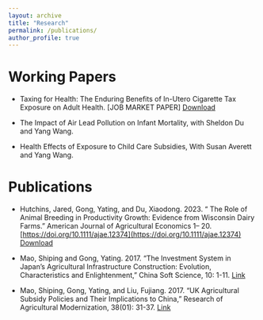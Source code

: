 ```yaml
---
layout: archive
title: "Research"
permalink: /publications/
author_profile: true
---
```


Working Papers
=================
*   Taxing for Health: The Enduring Benefits of In-Utero Cigarette Tax Exposure on Adult Health. [JOB MARKET PAPER]
  [Download](https://ytgonguw.github.io/files/JMP_Yating_AAE.pdf)

*	The Impact of Air Lead Pollution on Infant Mortality, with Sheldon Du and Yang Wang.
  
*	Health Effects of Exposure to Child Care Subsidies,  With Susan Averett and Yang Wang.

Publications
=================
* Hutchins, Jared, Gong, Yating, and Du, Xiaodong. 2023. “ The Role of Animal Breeding in Productivity Growth: Evidence from Wisconsin Dairy Farms.” American Journal of Agricultural Economics 1– 20. [https://doi.org/10.1111/ajae.12374](https://doi.org/10.1111/ajae.12374)
    [Download](https://ytgonguw.github.io/files/AJAE_DairyFarmProductivity.pdf)

* Mao, Shiping and Gong, Yating. 2017. “The Investment System in Japan’s Agricultural Infrastructure Construction: Evolution, Characteristics and Enlightenment,” China Soft Science, 10: 1-11. [Link](https://m.fx361.com/news/2017/1120/15872528.html)
 
* Mao, Shiping, Gong, Yating, and Liu, Fujiang. 2017. “UK Agricultural Subsidy Policies and Their Implications to China,” Research of Agricultural Modernization, 38(01): 31-37. [Link](https://nyxdhyj.isa.ac.cn/nyxdh/article/abstract/201604120520)

